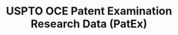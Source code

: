 ---
layout: default
bigquery: https://console.cloud.google.com/bigquery?p=patents-public-data&d=uspto_oce_pair&page=dataset
citation: 'Graham, S. Marco, A., and Miller, A. (2015). “The USPTO Patent Examination
  Research Dataset: A Window on the Process of Patent Examination.”'
contributors: Graham, S. Marco, A., Miller, A.
cost: None
description: The latest version of PatEx (referred to below as the 2020 release) contains
  detailed information on nearly 11.9 million publicly-viewable provisional and non-provisional
  patent applications to the USPTO and over 4.6 million Patent Cooperation Treaty
  (PCT) applications. It is based on data that OCE downloaded from the Patent Examination
  Data System (PEDS) in April, 2021. The PEDS data are sourced from Public PAIR. The
  first time that OCE used PEDS as the basis of PatEx was for the 2019 release. We
  took the PEDS data and organized it into the familiar PatEx data files, which are
  based on the organization of the Public PAIR portal. The data files include information
  on each application’s characteristics, prosecution history, continuation history,
  claims of foreign priority, patent term adjustment history, publication history,
  and correspondence address information.
documentation: 'For the 2019 and later releases, new technical documentation is available
  https://www.uspto.gov/sites/default/files/documents/PatEx-2019-Technical-Doc.pdf


  A document describing the 2014-2017 data sets is available and can be cited as:
  Graham, Stuart J.H. and Marco, Alan C. and Miller, Richard, The USPTO Patent Examination
  Research Dataset: A Window on the Process of Patent Examination (November 30, 2015).
  Available at SSRN: https://ssrn.com/abstract=2702637.'
last_edit: Mon, 04 Apr 2022 19:06:22 GMT
location: https://www.uspto.gov/ip-policy/economic-research/research-datasets/patent-examination-research-dataset-public-pair
maintained_by: EconomicsData@uspto.gov
related_publications: https://ssrn.com/abstract=29956744, https://ssrn.com/abstract=2702637
schema_fields: '[''appl_status_code'', ''small_entity_indicator'', ''uspc_subclass'',
  ''parent_country'', ''correspondence_country_code'', ''parent_filing_date'', ''invention_subject_matter'',
  ''correspondence_name_line_2'', ''earliest_pgpub_number'', ''foreign_parent_date'',
  ''foreign_parent_id'', ''wipo_pub_number'', ''correspondence_street_line_2'', ''confirm_number'',
  ''application_number_pair'', ''patent_issue_date'', ''appl_status_date'', ''examiner_name_last'',
  ''earliest_pgpub_date'', ''child_filing_date'', ''event_code'', ''status_description'',
  ''correspondence_region_name'', ''parent_application_number'', ''event_description'',
  ''filing_date'', ''child_application_number'', ''status_code'', ''examiner_art_unit'',
  ''uspc_class'', ''continuation_type'', ''patent_number'', ''atty_docket_number'',
  ''application_type'', ''wipo_pub_date'', ''examiner_name_first'', ''correspondence_name_line_1'',
  ''disposal_type'', ''invention_title'', ''file_location_date'', ''correspondence_country_name'',
  ''inventor_region_code'', ''inventor_name_first'', ''file_location'', ''correspondence_region_code'',
  ''application_number'', ''inventor_country_code'', ''inventor_name_middle'', ''inventor_address_type'',
  ''inventor_rank'', ''inventor_name_last'', ''abandon_date'', ''aia_first_to_file'',
  ''correspondence_postal_code'', ''examiner_id'', ''correspondence_city'', ''parent_country_code'',
  ''customer_number'', ''recorded_date'', ''sequence_number'', ''inventor_country_name'',
  ''correspondence_street_line_1'', ''examiner_name_middle'']'
shortname: patex
tags:
- patents
- legal
- history
terms_of_use: 'USPTO’s online databases are not designed or intended to be a source
  for bulk downloads of USPTO data when accessed through the website’s interfaces.
  Individuals, companies, IP addresses, or blocks of IP addresses who, in effect,
  deny or decrease service by generating unusually high numbers of database accesses
  (searches, pages, or hits), whether generated manually or in an automated fashion,
  may be denied access to USPTO servers without notice.


  Bulk data products may be separately obtained from the USPTO, either for free or
  at the cost of dissemination. For details, see information on Electronic Bulk Data
  Products: https://www.uspto.gov/learning-and-resources/electronic-bulk-data-products'
title: USPTO OCE Patent Examination Research Data (PatEx)
uuid: 4342caa7-23af-420c-b2f6-6088f133df6a
---